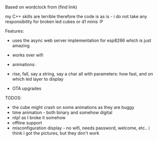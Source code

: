 
Based on wordclock from (find link)

my C++ skills are terrible therefore the code is as is - i do not take any responsibility for broken led cubes or d1 minis :P

Features:
* uses the async web server implementation for esp8266 which is just amazing
* works over wifi
* animations: 
* rise, fall, say a string, say a char
    all with parameters: how fast, and on which led layer to display
 
* OTA upgrades

TODOS:
* the cube might crash on some animations as they are buggy
* time animation - both binary and somehow digital
* ntp! as I broke it somehow
* offline support
* misconfiguration display - no wifi, needs password, welcome, etc.. i think i got the pictures, but they don't work
